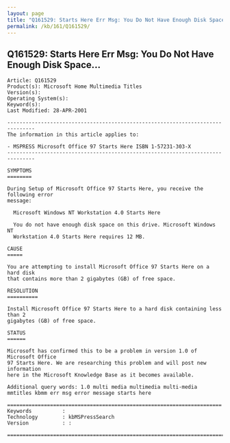 ```yaml
---
layout: page
title: "Q161529: Starts Here Err Msg: You Do Not Have Enough Disk Space..."
permalink: /kb/161/Q161529/
---
```


## Q161529: Starts Here Err Msg: You Do Not Have Enough Disk Space...

	Article: Q161529
	Product(s): Microsoft Home Multimedia Titles
	Version(s): 
	Operating System(s): 
	Keyword(s): 
	Last Modified: 28-APR-2001
	
	-------------------------------------------------------------------------------
	The information in this article applies to:
	
	- MSPRESS Microsoft Office 97 Starts Here ISBN 1-57231-303-X 
	-------------------------------------------------------------------------------
	
	SYMPTOMS
	========
	
	During Setup of Microsoft Office 97 Starts Here, you receive the following error
	message:
	
	  Microsoft Windows NT Workstation 4.0 Starts Here
	
	  You do not have enough disk space on this drive. Microsoft Windows NT
	  Workstation 4.0 Starts Here requires 12 MB.
	
	CAUSE
	=====
	
	You are attempting to install Microsoft Office 97 Starts Here on a hard disk
	that contains more than 2 gigabytes (GB) of free space.
	
	RESOLUTION
	==========
	
	Install Microsoft Office 97 Starts Here to a hard disk containing less than 2
	gigabytes (GB) of free space.
	
	STATUS
	======
	
	Microsoft has confirmed this to be a problem in version 1.0 of Microsoft Office
	97 Starts Here. We are researching this problem and will post new information
	here in the Microsoft Knowledge Base as it becomes available.
	
	Additional query words: 1.0 multi media multimedia multi-media mmtitles kbmm err msg error message starts here
	
	======================================================================
	Keywords          :  
	Technology        : kbMSPressSearch
	Version           : :
	
	=============================================================================
	

